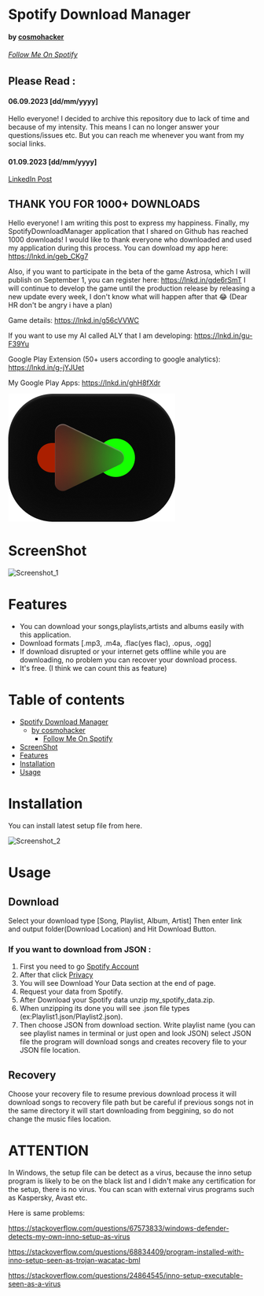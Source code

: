 # Spotify Download Manager
#### by [cosmohacker](https://github.com/cosmohacker)
###### [Follow Me On Spotify](https://open.spotify.com/user/217cixzitjjw52l67325r3ypi?si=688baa4151194411)

## Please Read :
#### 06.09.2023 [dd/mm/yyyy]
Hello everyone!
I decided to archive this repository due to lack of time and because of my intensity. This means I can no longer answer your questions/issues etc. But you can reach me whenever you want from my social links.

#### 01.09.2023 [dd/mm/yyyy]
[LinkedIn Post](https://www.linkedin.com/feed/update/urn:li:activity:7103151812299411456/)

## THANK YOU FOR 1000+ DOWNLOADS

Hello everyone!
I am writing this post to express my happiness. Finally, my SpotifyDownloadManager application that I shared on Github has reached 1000 downloads!
I would like to thank everyone who downloaded and used my application during this process.
You can download my app here: https://lnkd.in/geb_CKg7

Also, if you want to participate in the beta of the game Astrosa, which I will publish on September 1, you can register here:
https://lnkd.in/gde6rSmT
I will continue to develop the game until the production release by releasing a new update every week, I don't know what will happen after that 😂 (Dear HR don't be angry i have a plan)

Game details:
https://lnkd.in/g56cVVWC

If you want to use my AI called ALY that I am developing:
https://lnkd.in/gu-F39Yu

Google Play Extension (50+ users according to google analytics):
https://lnkd.in/g-jYJUet

My Google Play Apps:
https://lnkd.in/ghH8fXdr


[![Spoytif Logo](https://raw.githubusercontent.com/cosmohacker/github-components/main/spoytif.png "Spoytif Logo")](https://github.com/cosmohacker/SpoytifDownloadManager "Spoytif Logo")

# ScreenShot
![Screenshot_1](https://user-images.githubusercontent.com/25702402/227925819-cef97956-ef12-4d9a-b71f-9422a62951af.png)

# Features

- You can download your songs,playlists,artists and albums easily with this application.
- Download formats [.mp3, .m4a, .flac(yes flac), .opus, .ogg]
- If download disrupted or your internet gets offline while you are downloading, no problem you can recover your download process.
- It's free. (I think we can count this as feature)

Table of contents
=================

<!--ts-->
   * [Spotify Download Manager](#spotify-download-manager)
      * [by cosmohacker](#by-cosmohacker)
        * [Follow Me On Spotify](#follow-me-on-spotify)
   * [ScreenShot](#screenshot)
   * [Features](#features)
   * [Installation](#installation)
   * [Usage](#usage)
<!--te-->

# Installation

You can install latest setup file from here.

![Screenshot_2](https://user-images.githubusercontent.com/25702402/227928089-5d6ad345-0c8a-4184-a64f-f2cd24dd9964.png)


# Usage

## Download

Select your download type [Song, Playlist, Album, Artist]
Then enter link and output folder(Download Location) and Hit Download Button.

### If you want to download from JSON :

1. First you need to go [Spotify Account](https://www.spotify.com/tr/account/overview/?utm_source=spotify&utm_medium=menu&utm_campaign=your_account)
2. After that click [Privacy](https://www.spotify.com/tr/account/privacy/)
3. You will see Download Your Data section at the end of page.
4. Request your data from Spotify.
5. After Download your Spotify data unzip my_spotify_data.zip.
6. When unzipping its done you will see .json file types (ex:Playlist1.json/Playlist2.json).
7. Then choose JSON from download section. Write playlist name (you can see playlist names in terminal or just open and look JSON) select JSON file the program will download songs and creates recovery file to your JSON file location.

## Recovery

Choose your recovery file to resume previous download process it will download songs to recovery file path but be careful if previous songs not in the same directory it will start downloading from beggining, so do not change the music files location.

# ATTENTION
In Windows, the setup file can be detect as a virus, because the inno setup program is likely to be on the black list and I didn't make any certification for the setup, there is no virus. You can scan with external virus programs such as Kaspersky, Avast etc.

Here is same problems:

https://stackoverflow.com/questions/67573833/windows-defender-detects-my-own-inno-setup-as-virus

https://stackoverflow.com/questions/68834409/program-installed-with-inno-setup-seen-as-trojan-wacatac-bml

https://stackoverflow.com/questions/24864545/inno-setup-executable-seen-as-a-virus

